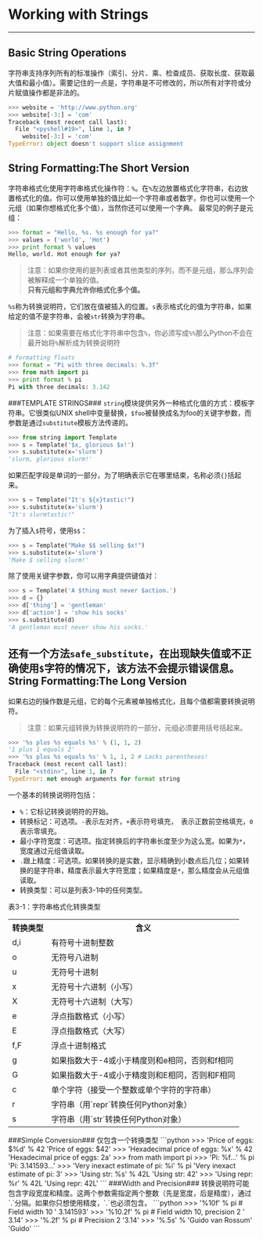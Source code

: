 Working with Strings
===
---
Basic String Operations
---
字符串支持序列所有的标准操作（索引、分片、乘、检查成员、获取长度、获取最大值和最小值）。需要记住的一点是，字符串是不可修改的，所以所有对字符或分片赋值操作都是非法的。
```python
>>> website = 'http://www.python.org'
>>> website[-3:] = 'com'
Traceback (most recent call last):
  File "<pyshell#19>", line 1, in ?
    website[-3:] = 'com'
TypeError: object doesn't support slice assignment
```
String Formatting:The Short Version
---
字符串格式化使用字符串格式化操作符：`%`。在`%`左边放置格式化字符串，右边放置格式化的值。你可以使用单独的值比如一个字符串或者数字，你也可以使用一个元组（如果你想格式化多个值），当然你还可以使用一个字典。
最常见的例子是元组：
```python
>>> format = "Hello, %s. %s enough for ya?"
>>> values = ('world', 'Hot')
>>> print format % values
Hello, world. Hot enough for ya?
```
> 注意：如果你使用的是列表或者其他类型的序列，而不是元组，那么序列会被解释成一个单独的值。  
> **只有元组和字典允许你格式化多个值。**  

`%s`称为转换说明符，它们放在值被插入的位置。`s`表示格式化的值为字符串，如果给定的值不是字符串，会被`str`转换为字符串。
> 注意：如果需要在格式化字符串中包含`%`，你必须写成`%%`那么Python不会在最开始将`%`解析成为转换说明符  

```python
# formatting floats
>>> format = "Pi with three decimals: %.3f"
>>> from math import pi
>>> print format % pi
Pi with three decimals: 3.142
```
###TEMPLATE STRINGS###
`string`模块提供另外一种格式化值的方式：模板字符串。它很类似UNIX shell中变量替换，`$foo`被替换成名为foo的关键字参数，而参数是通过`substitute`模板方法传递的。
```python
>>> from string import Template
>>> s = Template('$x, glorious $x!')
>>> s.substitute(x='slurm')
'slurm, glorious slurm!'
```
如果匹配字段是单词的一部分，为了明确表示它在哪里结束，名称必须`{}`括起来。
```python
>>> s = Template("It's ${x}tastic!")
>>> s.substitute(x='slurm')
"It's slurmtastic!"
```
为了插入`$`符号，使用`$$`：
```python
>>> s = Template("Make $$ selling $x!")
>>> s.substitute(x='slurm')
'Make $ selling slurm!'
```
除了使用关键字参数，你可以用字典提供键值对：
```python
>>> s = Template('A $thing must never $action.')
>>> d = {}
>>> d['thing'] = 'gentleman'
>>> d['action'] = 'show his socks'
>>> s.substitute(d)
'A gentleman must never show his socks.'
```
还有一个方法`safe_substitute`，在出现缺失值或不正确使用`$`字符的情况下，该方法不会提示错误信息。
String Formatting:The Long Version
---
如果右边的操作数是元组，它的每个元素被单独格式化，且每个值都需要转换说明符。
> 注意：如果元组转换为转换说明符的一部分，元组必须要用括号括起来。
```python
>>> '%s plus %s equals %s' % (1, 1, 2)
'1 plus 1 equals 2'
>>> '%s plus %s equals %s' % 1, 1, 2 # Lacks parentheses!
Traceback (most recent call last):
  File "<stdin>", line 1, in ?
TypeError: not enough arguments for format string
```   

一个基本的转换说明符包括：
- `%`：它标记转换说明符的开始。
- 转换标记：可选项。`-`表示左对齐，`+`表示符号填充，` `表示正数前空格填充，`0`表示零填充。
- 最小字符宽度：可选项。指定转换后的字符串长度至少为这么宽。如果为`*`，宽度通过元组值读取。
- `.`跟上精度：可选项。如果转换的是实数，显示精确到小数点后几位；如果转换的是字符串，精度表示最大字符宽度；如果精度是`*`，那么精度会从元组值读取。
- 转换类型：可以是列表3-1中的任何类型。

表3-1：字符串格式化转换类型
<table>
  <tr>
    <th>转换类型</th>
    <th>含义</th>
  </tr>
  <tr>
    <td>d,i</td>
    <td>有符号十进制整数</td>
  </tr>
  <tr>
    <td>o</td>
    <td>无符号八进制</td>
  </tr>
  <tr>
    <td>u</td>
    <td>无符号十进制</td>
  </tr>
  <tr>
    <td>x</td>
    <td>无符号十六进制（小写）</td>
  </tr>
  <tr>
    <td>X</td>
    <td>无符号十六进制（大写）</td>
  </tr>
  <tr>
    <td>e</td>
    <td>浮点指数格式（小写）</td>
  </tr>
  <tr>
    <td>E</td>
    <td>浮点指数格式（大写）</td>
  </tr>
  <tr>
    <td>f,F</td>
    <td>浮点十进制格式</td>
  </tr>
  <tr>
    <td>g</td>
    <td>如果指数大于-4或小于精度则和e相同，否则和f相同</td>
  </tr>
  <tr>
    <td>G</td>
    <td>如果指数大于-4或小于精度则和E相同，否则和F相同</td>
  </tr>
  <tr>
    <td>c</td>
    <td>单个字符（接受一个整数或单个字符的字符串）</td>
  </tr>
  <tr>
    <td>r</td>
    <td>字符串（用`repr`转换任何Python对象）</td>
  </tr>
  <tr>
    <td>s</td>
    <td>字符串（用`str`转换任何Python对象）</td>
  </tr>
</table>
###Simple Conversion###
仅包含一个转换类型
```python
>>> 'Price of eggs: $%d' % 42
'Price of eggs: $42'
>>> 'Hexadecimal price of eggs: %x' % 42
'Hexadecimal price of eggs: 2a'
>>> from math import pi
>>> 'Pi: %f...' % pi
'Pi: 3.141593...'
>>> 'Very inexact estimate of pi: %i' % pi
'Very inexact estimate of pi: 3'
>>> 'Using str: %s' % 42L
'Using str: 42'
>>> 'Using repr: %r' % 42L
'Using repr: 42L'
```
###Width and Precision###
转换说明符可能包含字段宽度和精度。这两个参数需指定两个整数（先是宽度，后是精度），通过`.`分隔。如果你只想使用精度，`.`也必须包含。
```python
>>> '%10f' % pi    # Field width 10
'  3.141593'
>>> '%10.2f' % pi    # Field width 10, precision 2
'      3.14'
>>> '%.2f' % pi
# Precision 2
'3.14'
>>> '%.5s' % 'Guido van Rossum'
'Guido'
```
